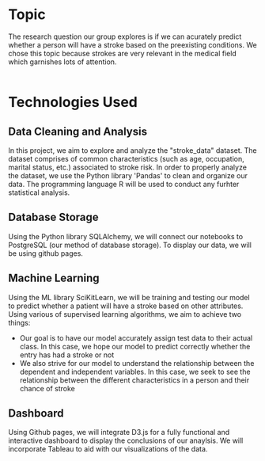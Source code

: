 # Topic
The research question our group explores is if we can acurately predict whether a person will have a stroke based on the preexisting conditions. We chose this topic because strokes are very relevant in the medical field which garnishes lots of attention. <br><br>

# Technologies Used <br>

## Data Cleaning and Analysis
In this project, we aim to explore and analyze the "stroke_data" dataset. The dataset comprises of common characteristics (such as age, occupation, marital status, etc.) associated to stroke risk. In order to properly analyze the dataset, we use the Python library 'Pandas' to clean and organize our data. The programming language R will be used to conduct any furhter statistical analysis. 

## Database Storage
Using the Python library SQLAlchemy, we will connect our notebooks to PostgreSQL (our method of database storage). To display our data, we will be using github pages.

## Machine Learning
Using the ML library SciKitLearn, we will be training and testing our model to predict whether a patient will have a stroke based on other attributes. Using various of supervised learning algorithms, we aim to achieve two things:
- Our goal is to have our model accurately assign test data to their actual class. In this case, we hope our model to predict correctly whether the entry has had a stroke or not
- We also strive for our model to understand the relationship between the dependent and independent variables. In this case, we seek to see the relationship between the different characteristics in a person and their chance of stroke

## Dashboard
Using Github pages, we will  integrate D3.js for a fully functional and interactive dashboard to display the conclusions of our anaylsis. We will incorporate Tableau to aid with our visualizations of the data. 
